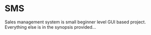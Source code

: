 # SMS
Sales management system is small beginner level GUI based project. Everything else is in the synopsis provided...
